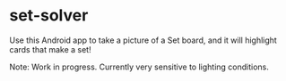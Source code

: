 # set-solver

Use this Android app to take a picture of a Set board, and it will highlight cards that make a set!

Note: Work in progress. Currently very sensitive to lighting conditions.
